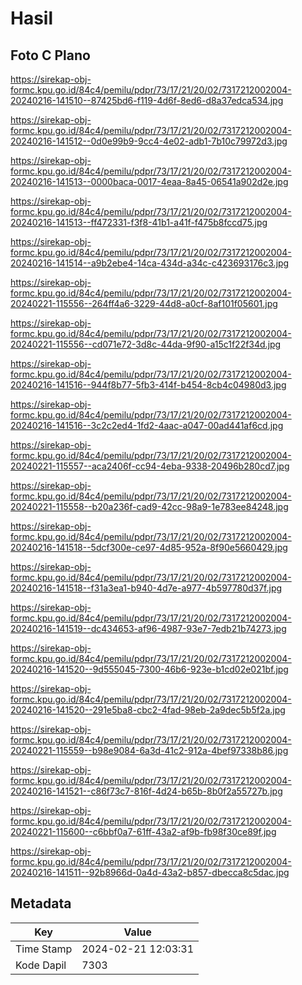 # Hasil

## Foto C Plano

https://sirekap-obj-formc.kpu.go.id/84c4/pemilu/pdpr/73/17/21/20/02/7317212002004-20240216-141510--87425bd6-f119-4d6f-8ed6-d8a37edca534.jpg

https://sirekap-obj-formc.kpu.go.id/84c4/pemilu/pdpr/73/17/21/20/02/7317212002004-20240216-141512--0d0e99b9-9cc4-4e02-adb1-7b10c79972d3.jpg

https://sirekap-obj-formc.kpu.go.id/84c4/pemilu/pdpr/73/17/21/20/02/7317212002004-20240216-141513--0000baca-0017-4eaa-8a45-06541a902d2e.jpg

https://sirekap-obj-formc.kpu.go.id/84c4/pemilu/pdpr/73/17/21/20/02/7317212002004-20240216-141513--ff472331-f3f8-41b1-a41f-f475b8fccd75.jpg

https://sirekap-obj-formc.kpu.go.id/84c4/pemilu/pdpr/73/17/21/20/02/7317212002004-20240216-141514--a9b2ebe4-14ca-434d-a34c-c423693176c3.jpg

https://sirekap-obj-formc.kpu.go.id/84c4/pemilu/pdpr/73/17/21/20/02/7317212002004-20240221-115556--264ff4a6-3229-44d8-a0cf-8af101f05601.jpg

https://sirekap-obj-formc.kpu.go.id/84c4/pemilu/pdpr/73/17/21/20/02/7317212002004-20240221-115556--cd071e72-3d8c-44da-9f90-a15c1f22f34d.jpg

https://sirekap-obj-formc.kpu.go.id/84c4/pemilu/pdpr/73/17/21/20/02/7317212002004-20240216-141516--944f8b77-5fb3-414f-b454-8cb4c04980d3.jpg

https://sirekap-obj-formc.kpu.go.id/84c4/pemilu/pdpr/73/17/21/20/02/7317212002004-20240216-141516--3c2c2ed4-1fd2-4aac-a047-00ad441af6cd.jpg

https://sirekap-obj-formc.kpu.go.id/84c4/pemilu/pdpr/73/17/21/20/02/7317212002004-20240221-115557--aca2406f-cc94-4eba-9338-20496b280cd7.jpg

https://sirekap-obj-formc.kpu.go.id/84c4/pemilu/pdpr/73/17/21/20/02/7317212002004-20240221-115558--b20a236f-cad9-42cc-98a9-1e783ee84248.jpg

https://sirekap-obj-formc.kpu.go.id/84c4/pemilu/pdpr/73/17/21/20/02/7317212002004-20240216-141518--5dcf300e-ce97-4d85-952a-8f90e5660429.jpg

https://sirekap-obj-formc.kpu.go.id/84c4/pemilu/pdpr/73/17/21/20/02/7317212002004-20240216-141518--f31a3ea1-b940-4d7e-a977-4b597780d37f.jpg

https://sirekap-obj-formc.kpu.go.id/84c4/pemilu/pdpr/73/17/21/20/02/7317212002004-20240216-141519--dc434653-af96-4987-93e7-7edb21b74273.jpg

https://sirekap-obj-formc.kpu.go.id/84c4/pemilu/pdpr/73/17/21/20/02/7317212002004-20240216-141520--9d555045-7300-46b6-923e-b1cd02e021bf.jpg

https://sirekap-obj-formc.kpu.go.id/84c4/pemilu/pdpr/73/17/21/20/02/7317212002004-20240216-141520--291e5ba8-cbc2-4fad-98eb-2a9dec5b5f2a.jpg

https://sirekap-obj-formc.kpu.go.id/84c4/pemilu/pdpr/73/17/21/20/02/7317212002004-20240221-115559--b98e9084-6a3d-41c2-912a-4bef97338b86.jpg

https://sirekap-obj-formc.kpu.go.id/84c4/pemilu/pdpr/73/17/21/20/02/7317212002004-20240216-141521--c86f73c7-816f-4d24-b65b-8b0f2a55727b.jpg

https://sirekap-obj-formc.kpu.go.id/84c4/pemilu/pdpr/73/17/21/20/02/7317212002004-20240221-115600--c6bbf0a7-61ff-43a2-af9b-fb98f30ce89f.jpg

https://sirekap-obj-formc.kpu.go.id/84c4/pemilu/pdpr/73/17/21/20/02/7317212002004-20240216-141511--92b8966d-0a4d-43a2-b857-dbecca8c5dac.jpg


## Metadata

| Key        | Value               |
| ---------- | ------------------- |
| Time Stamp | 2024-02-21 12:03:31 |
| Kode Dapil | 7303                |



